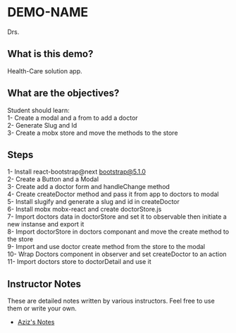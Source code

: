 # DEMO-NAME

Drs.

## What is this demo?

Health-Care solution app.

## What are the objectives?

Student should learn:
<br/>
1- Create a modal and a from to add a doctor
<br/>
2- Generate Slug and Id
<br/>
3- Create a mobx store and move the methods to the store

## Steps

1- Install react-bootstrap@next bootstrap@5.1.0
<br/>
2- Create a Button and a Modal
<br/>
3- Create add a doctor form and handleChange method
<br/>
4- Create createDoctor method and pass it from app to doctors to modal
<br/>
5- Install slugify and generate a slug and id in createDoctor
<br/>
6- Install mobx mobx-react and create doctorStore.js
<br/>
7- Import doctors data in doctorStore and set it to observable then initiate a new instanse and export it
<br/>
8- Import doctorStore in doctors componant and move the create method to the store
<br/>
9- Import and use doctor create method from the store to the modal
<br/>
10- Wrap Doctors component in observer and set createDoctor to an action
<br/>
11- Import doctors store to doctorDetail and use it

## Instructor Notes

These are detailed notes written by various instructors. Feel free to use them or write your own.

- [Aziz's Notes](https://github.com/JoinCODED/DEMO-Template/blob/main/aziz.md)
